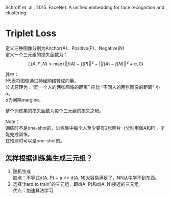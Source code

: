 Schroff et. al., 2015. FaceNet: A unified embedding for face recognition and clustering  

# Triplet Loss

定义三种图像分别为Anchor(A)、Positive(P)、Negative(N)  
定义一个三元组的损失函数为：  
$$
L(A, P, N) = \max(||f(A) - f(P)||^2 - ||f(A) - f(N)||^2 + \alpha, 0)
$$

其中：  
f代表将图像通过神经网络转成向量。  
公式原理为：“同一个人的两张图像的距离” 应比 “不同人的两张图像的距离” 小$\alpha$。  
$\alpha$为间隔margine。  

整个训练集的损失函数为每个三元组的损失之和。  

Note：  
训练时不是one-shot的，训练集中每个人至少要有2张照片（分别用做A和P），才能完成训练。  
在预测时可以是one-shot的。  

##  怎样根据训练集生成三元组？  

1. 随机生成  
缺点：不等式d(A, P) + a <= d(A, N)太容易满足了，NN从中学不到东西。  
2. 选择“hard to train”的三元组，即d(A, P)和d(A, N)接近的三元组。  
优点：加速算法学习
